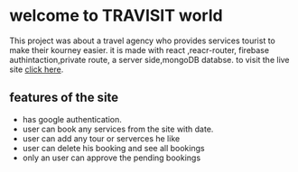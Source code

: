 # welcome to TRAVISIT world


This project was about a travel agency who provides services tourist to make their kourney easier. it is made with react ,reacr-router, firebase authintaction,private route, a server side,mongoDB databse. to visit the live site  [click here](https://travisit-tour.web.app/).

## features of the site
* has google authentication.
* user can book any services from the site with date.
* user can add any tour or serverces he like
* user can delete his booking and see all bookings 
* only an user can approve the pending bookings

